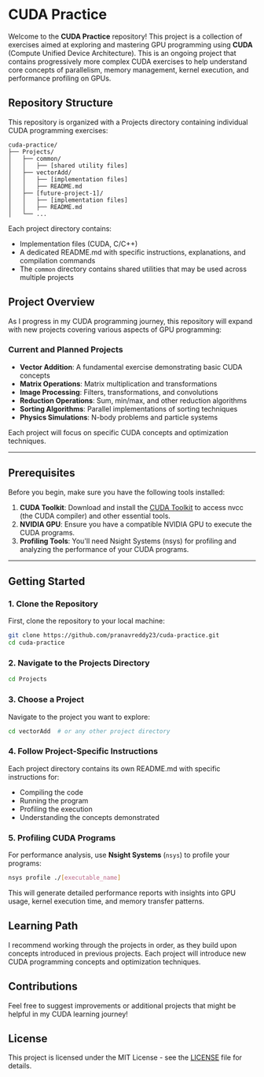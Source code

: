 # CUDA Practice

Welcome to the **CUDA Practice** repository! This project is a collection of exercises aimed at exploring and mastering GPU programming using **CUDA** (Compute Unified Device Architecture). This is an ongoing project that contains progressively more complex CUDA exercises to help understand core concepts of parallelism, memory management, kernel execution, and performance profiling on GPUs.

## Repository Structure

This repository is organized with a Projects directory containing individual CUDA programming exercises:

```
cuda-practice/
├── Projects/
│   ├── common/
│   │   ├── [shared utility files]
│   ├── vectorAdd/
│   │   ├── [implementation files]
│   │   ├── README.md
│   ├── [future-project-1]/
│   │   ├── [implementation files]
│   │   ├── README.md
│   └── ...
```

Each project directory contains:
- Implementation files (CUDA, C/C++)
- A dedicated README.md with specific instructions, explanations, and compilation commands
- The `common` directory contains shared utilities that may be used across multiple projects

## Project Overview

As I progress in my CUDA programming journey, this repository will expand with new projects covering various aspects of GPU programming:

### **Current and Planned Projects**

- **Vector Addition**: A fundamental exercise demonstrating basic CUDA concepts
- **Matrix Operations**: Matrix multiplication and transformations
- **Image Processing**: Filters, transformations, and convolutions
- **Reduction Operations**: Sum, min/max, and other reduction algorithms
- **Sorting Algorithms**: Parallel implementations of sorting techniques
- **Physics Simulations**: N-body problems and particle systems

Each project will focus on specific CUDA concepts and optimization techniques.

---

## Prerequisites

Before you begin, make sure you have the following tools installed:

1. **CUDA Toolkit**: Download and install the [CUDA Toolkit](https://developer.nvidia.com/cuda-toolkit) to access nvcc (the CUDA compiler) and other essential tools.
2. **NVIDIA GPU**: Ensure you have a compatible NVIDIA GPU to execute the CUDA programs.
3. **Profiling Tools**: You'll need Nsight Systems (nsys) for profiling and analyzing the performance of your CUDA programs.

---

## Getting Started

### **1. Clone the Repository**

First, clone the repository to your local machine:

```bash
git clone https://github.com/pranavreddy23/cuda-practice.git
cd cuda-practice
```

### **2. Navigate to the Projects Directory**

```bash
cd Projects
```

### **3. Choose a Project**

Navigate to the project you want to explore:

```bash
cd vectorAdd  # or any other project directory
```

### **4. Follow Project-Specific Instructions**

Each project directory contains its own README.md with specific instructions for:
- Compiling the code
- Running the program
- Profiling the execution
- Understanding the concepts demonstrated

### **5. Profiling CUDA Programs**

For performance analysis, use **Nsight Systems** (`nsys`) to profile your programs:

```bash
nsys profile ./[executable_name]
```

This will generate detailed performance reports with insights into GPU usage, kernel execution time, and memory transfer patterns.

## Learning Path

I recommend working through the projects in order, as they build upon concepts introduced in previous projects. Each project will introduce new CUDA programming concepts and optimization techniques.

## Contributions

Feel free to suggest improvements or additional projects that might be helpful in my CUDA learning journey!

## License

This project is licensed under the MIT License - see the [LICENSE](LICENSE) file for details.
